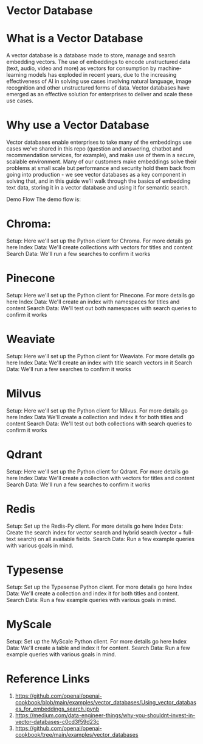 # Vector Database
# What is a Vector Database
A vector database is a database made to store, manage and search embedding vectors. The use of embeddings to encode unstructured data (text, audio, video and more) as vectors for consumption by machine-learning models has exploded in recent years, due to the increasing effectiveness of AI in solving use cases involving natural language, image recognition and other unstructured forms of data. Vector databases have emerged as an effective solution for enterprises to deliver and scale these use cases.

# Why use a Vector Database
Vector databases enable enterprises to take many of the embeddings use cases we've shared in this repo (question and answering, chatbot and recommendation services, for example), and make use of them in a secure, scalable environment. Many of our customers make embeddings solve their problems at small scale but performance and security hold them back from going into production - we see vector databases as a key component in solving that, and in this guide we'll walk through the basics of embedding text data, storing it in a vector database and using it for semantic search.

Demo Flow
The demo flow is:


# Chroma:
Setup: Here we'll set up the Python client for Chroma. For more details go here
Index Data: We'll create collections with vectors for titles and content
Search Data: We'll run a few searches to confirm it works

# Pinecone
Setup: Here we'll set up the Python client for Pinecone. For more details go here
Index Data: We'll create an index with namespaces for titles and content
Search Data: We'll test out both namespaces with search queries to confirm it works

# Weaviate
Setup: Here we'll set up the Python client for Weaviate. For more details go here
Index Data: We'll create an index with title search vectors in it
Search Data: We'll run a few searches to confirm it works

# Milvus
Setup: Here we'll set up the Python client for Milvus. For more details go here
Index Data We'll create a collection and index it for both titles and content
Search Data: We'll test out both collections with search queries to confirm it works

# Qdrant
Setup: Here we'll set up the Python client for Qdrant. For more details go here
Index Data: We'll create a collection with vectors for titles and content
Search Data: We'll run a few searches to confirm it works

# Redis
Setup: Set up the Redis-Py client. For more details go here
Index Data: Create the search index for vector search and hybrid search (vector + full-text search) on all available fields.
Search Data: Run a few example queries with various goals in mind.

# Typesense
Setup: Set up the Typesense Python client. For more details go here
Index Data: We'll create a collection and index it for both titles and content.
Search Data: Run a few example queries with various goals in mind.
# MyScale
Setup: Set up the MyScale Python client. For more details go here
Index Data: We'll create a table and index it for content.
Search Data: Run a few example queries with various goals in mind.

# Reference Links
1. https://github.com/openai/openai-cookbook/blob/main/examples/vector_databases/Using_vector_databases_for_embeddings_search.ipynb
2. https://medium.com/data-engineer-things/why-you-shouldnt-invest-in-vector-databases-c0cd3f59d23c
3. https://github.com/openai/openai-cookbook/tree/main/examples/vector_databases
